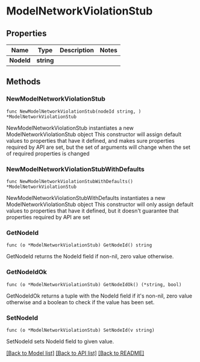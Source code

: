 # ModelNetworkViolationStub

## Properties

Name | Type | Description | Notes
------------ | ------------- | ------------- | -------------
**NodeId** | **string** |  | 

## Methods

### NewModelNetworkViolationStub

`func NewModelNetworkViolationStub(nodeId string, ) *ModelNetworkViolationStub`

NewModelNetworkViolationStub instantiates a new ModelNetworkViolationStub object
This constructor will assign default values to properties that have it defined,
and makes sure properties required by API are set, but the set of arguments
will change when the set of required properties is changed

### NewModelNetworkViolationStubWithDefaults

`func NewModelNetworkViolationStubWithDefaults() *ModelNetworkViolationStub`

NewModelNetworkViolationStubWithDefaults instantiates a new ModelNetworkViolationStub object
This constructor will only assign default values to properties that have it defined,
but it doesn't guarantee that properties required by API are set

### GetNodeId

`func (o *ModelNetworkViolationStub) GetNodeId() string`

GetNodeId returns the NodeId field if non-nil, zero value otherwise.

### GetNodeIdOk

`func (o *ModelNetworkViolationStub) GetNodeIdOk() (*string, bool)`

GetNodeIdOk returns a tuple with the NodeId field if it's non-nil, zero value otherwise
and a boolean to check if the value has been set.

### SetNodeId

`func (o *ModelNetworkViolationStub) SetNodeId(v string)`

SetNodeId sets NodeId field to given value.



[[Back to Model list]](../README.md#documentation-for-models) [[Back to API list]](../README.md#documentation-for-api-endpoints) [[Back to README]](../README.md)


